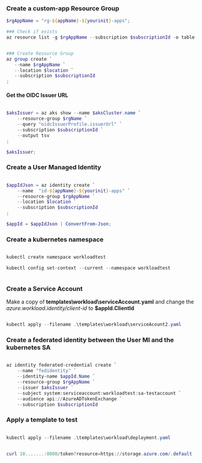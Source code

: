 ### Create a custom-app Resource Group

```powershell
$rgAppName = "rg-${appName}-${yourinit}-apps";

### Check if exists
az resource list -g $rgAppName --subscription $subscriptionId -o table;


### Create Resource Group
az group create `
   --name $rgAppName `
   --location $location `
   --subscription $subscriptionId
;

```




#### Get the OIDC Issuer URL

```powershell

$aksIssuer = az aks show --name $aksCluster.name `
    --resource-group $rgName `
    --query "oidcIssuerProfile.issuerUrl" `
    --subscription $subscriptionId `
    --output tsv
;

$aksIssuer;

```

### Create a User Managed Identity

```powershell

$appIdJson = az identity create `
    --name  "id-${appName}-${yourinit}-apps" `
    --resource-group $rgAppName `
    --location $location `
    --subscription $subscriptionId
;

$appId = $appIdJson | ConvertFrom-Json;


```


### Create a kubernetes namespace

```powershell

kubectl create namespace workloadtest

kubectl config set-context --current --namespace workloadtest



```

### Create a Service Account

Make a copy of **templates\workload\serviceAccount.yaml** and change the *azure.workload.identity/client-id* to **$appId.ClientId**

```powershell

kubectl apply --filename .\templates\workload\serviceAcount2.yaml

```

### Create a federated identity between the User MI and the kubernetes SA

```powershell

az identity federated-credential create `
    --name "fedidentity" `
    --identity-name $appId.Name `
    --resource-group $rgAppName `
    --issuer $aksIssuer `
    --subject system:serviceaccount:workloadtest:sa-testaccount `
    --audience api://AzureADTokenExchange `
    --subscription $subscriptionId

```

### Apply a template to test

```powershell

kubectl apply --filename .\templates\workload\deployment.yaml


curl 10.......:8080/token?resource=https://storage.azure.com/.default

```